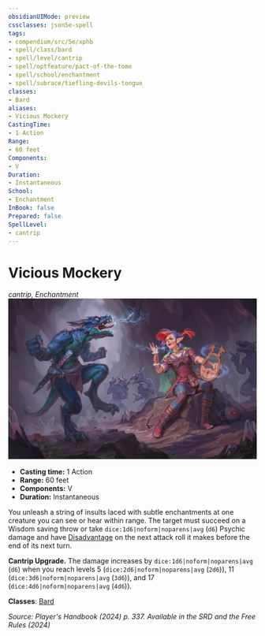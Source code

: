 ```yaml
---
obsidianUIMode: preview
cssclasses: json5e-spell
tags:
- compendium/src/5e/xphb
- spell/class/bard
- spell/level/cantrip
- spell/optfeature/pact-of-the-tome
- spell/school/enchantment
- spell/subrace/tiefling-devils-tongue
classes:
- Bard
aliases:
- Vicious Mockery
CastingTime: 
- 1 Action
Range:
- 60 feet
Components:
- V
Duration:
- Instantaneous
School:
- Enchantment
InBook: false
Prepared: false
SpellLevel:
- cantrip
---
```

# Vicious Mockery
*cantrip, Enchantment*  
![](/3-Mechanics/CLI/spells/img/vicious-mockery.webp#right)

- **Casting time:** 1 Action
- **Range:** 60 feet
- **Components:** V
- **Duration:** Instantaneous

You unleash a string of insults laced with subtle enchantments at one creature you can see or hear within range. The target must succeed on a Wisdom saving throw or take `dice:1d6|noform|noparens|avg` (`d6`) Psychic damage and have [Disadvantage](/3-Mechanics/CLI/variant-rules/disadvantage-xphb.md) on the next attack roll it makes before the end of its next turn.

**Cantrip Upgrade.** The damage increases by `dice:1d6|noform|noparens|avg` (`d6`) when you reach levels 5 (`dice:2d6|noform|noparens|avg` (`2d6`)), 11 (`dice:3d6|noform|noparens|avg` (`3d6`)), and 17 (`dice:4d6|noform|noparens|avg` (`4d6`)).

**Classes**: [Bard](/3-Mechanics/CLI/lists/list-spells-classes-bard.md)

*Source: Player's Handbook (2024) p. 337. Available in the <span title='Systems Reference Document (5.2)'>SRD</span> and the Free Rules (2024)*
